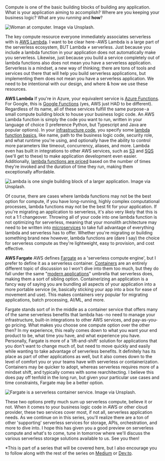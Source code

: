 Compute is one of the basic building blocks of building any application. What is your application aiming to accomplish? Where are you keeping your business logic? What are you _running_ and **how**?

![Woman at computer. Image via Unsplash.](https://dev-to-uploads.s3.amazonaws.com/uploads/articles/acjuqexl6p3zezflmvi5.jpg)

The key compute resource everyone immediately associates serverless with is [AWS Lambda](https://aws.amazon.com/lambda/). I want to be clear here - AWS Lambda is a large part of the serverless ecosystem, BUT Lambda ≠ serverless. Just because you include a lambda function in your application does not automatically make you serverless. Likewise, just because you build a service completely out of lambda functions also does not mean you have a serverless application. Serverless is a mindset, a new way of thinking; there are tons of tools and services out there that will help you build serverless applications, but implementing them does not mean you have a serverless application. We need to be intentional with our design, and where & how we use these resources.

**AWS Lambda**
If you're in Azure, your equivalent service is [Azure Functions](https://learn.microsoft.com/en-us/azure/azure-functions/). For Google, this is [Google Functions](https://cloud.google.com/functions) (yes, AWS just HAD to be different). Regardless of its name, all of these services fulfill the same purpose - a small compute building block to house your business logic code. An AWS Lambda function is simply the code you want to run, written in your language of choice (I preference Python, but Typescript and Java are popular options). In your [infrastructure code](https://learn.microsoft.com/en-us/devops/deliver/what-is-infrastructure-as-code#:~:text=Infrastructure%20as%20code%20(IaC)%20uses,load%20balancers%2C%20and%20connection%20topologies.), you specify some [lambda function basics](https://awscli.amazonaws.com/v2/documentation/api/latest/reference/lambda/create-function.html?highlight=create%20lambda%20function), like name, path to the business logic code, security role, and what runtime you're using, and optionally have the ability to control more parameters like timeout, concurrency, aliases, and more. Lambda even has built in integrations to other AWS services, such as [S3](https://aws.amazon.com/s3/) and [SQS](https://aws.amazon.com/sqs/) (we'll get to these) to make application development even easier. Additionally, [lambda functions are priced](https://aws.amazon.com/lambda/pricing/) based on the number of times they're invoked and the duration of time they run, making them exceptionally affordable.


![Lambda is one single building block of a larger application. Image via Unsplash.](https://dev-to-uploads.s3.amazonaws.com/uploads/articles/1e5pltf7a7h7iamteojr.jpg)

Of course, there are cases where lambda functions may not be the best option for compute, if you have long-running, highly complex computational processes, lambda functions may not be the best fit for your application. If you're migrating an application to serverless, it's also very likely that this is not a 1:1 changeover. Throwing all of your code into one lambda function is not optimizing for serverless, meaning that your monolith architecture may need to be written into [microservices](https://aws.amazon.com/microservices/) to take full advantage of everything lambda and serverless has to offer. Whether you're migrating or building something brand new however, lambda functions are (dare I say) the choice for serverless compute as they're lightweight, easy to provision, and cost effective.

**AWS Fargate**
AWS defines [Fargate](https://docs.aws.amazon.com/AmazonECS/latest/userguide/what-is-fargate.html) as a 'serverless compute engine', but I prefer to define it as a serverless container. [Containers](https://aws.amazon.com/containers/services/) are an entirely different topic of discussion so I won't dive into them too much, but they do fall under the same "[modern applications](https://aws.amazon.com/modern-apps/)" umbrella that serverless does, making them a sort of sibling option. Containerizing an application is a fancy way of saying you are bundling all aspects of your application into a more portable service (ie, basically sticking your app into a box for ease of movement and use). This makes containers very popular for migrating applications, batch processing, AI/ML, and more.

Fargate stands sort of in the middle as a container service that offers many of the same serverless benefits that lambda has - no need to manage your infrastructure, built-in integrations to other AWS services, and pay-as-you-go pricing. What makes you choose one compute option over the other then? In my experience, this really comes down to what you want your end product to be, what time you have, and what experience you have. Personally, Fargate is more of a 'lift-and-shift' solution for applications that you don't want to change much of, but need to move quickly and easily while wanting to take advantage of serverless benefits. It definitely has its place as part of other applications as well, but it also comes down to the level of comfort you or your teams have with serverless or containerization. Containers may be quicker to adopt, whereas serverless requires more of a mindset shift, and typically comes with some rearchitecting. I believe this does pay off tenfold in the long run, but given your particular use cases and time constraints, Fargate may be a better option.


![Fargate is a serverless container service. Image via Unsplash.](https://dev-to-uploads.s3.amazonaws.com/uploads/articles/jbal4n9cezw9kouvmcjb.jpg)

These two options pretty much sum up serverless compute, believe it or not. When it comes to your business logic code in AWS or other cloud provider, these two services cover most, if not all, serverless application needs. As we continue on in this series, you'll realize there are a ton of other 'supporting' serverless services for storage, APIs, orchestration, and more to dive into. I hope this has given you a good preview on serverless compute and what's to come, tune in tomorrow where we'll discuss the various serverless storage solutions available to us. See you then!

*This is part of a series that will be covered here, but I also encourage you to follow along with the rest of the series on [Medium](https://kristiperreault.medium.com/serverless-compute-b19df2ea0935) or [Dev.to](https://dev.to/aws-heroes/serverless-compute-3bgo).
